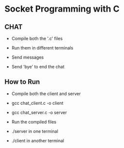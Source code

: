 # Socket Programming with C

## CHAT

- Compile both the '.c' files

- Run them in different terminals

- Send messages 

- Send 'bye' to end the chat

## How to Run

- Compile both the client and server </br>
- gcc chat_client.c -o client </br>
- gcc chat_server.c -o server </br>

- Run the compiled files
- ./server in one terminal </br>
- ./client in another terminal </br>
